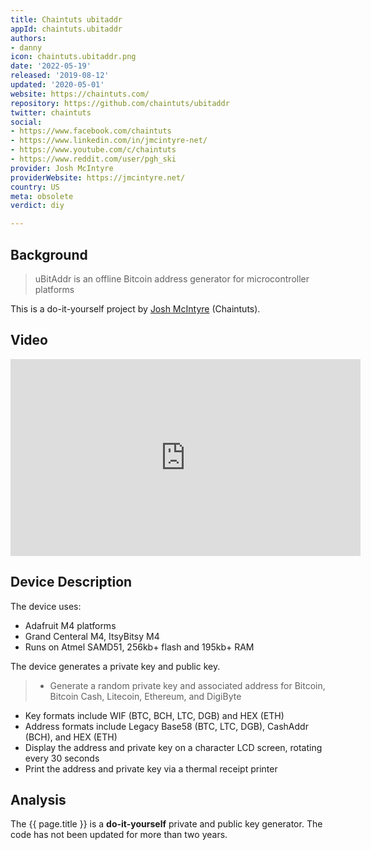 ```yaml
---
title: Chaintuts ubitaddr
appId: chaintuts.ubitaddr
authors:
- danny
icon: chaintuts.ubitaddr.png
date: '2022-05-19'
released: '2019-08-12'
updated: '2020-05-01'
website: https://chaintuts.com/
repository: https://github.com/chaintuts/ubitaddr
twitter: chaintuts
social:
- https://www.facebook.com/chaintuts
- https://www.linkedin.com/in/jmcintyre-net/
- https://www.youtube.com/c/chaintuts
- https://www.reddit.com/user/pgh_ski
provider: Josh McIntyre
providerWebsite: https://jmcintyre.net/
country: US
meta: obsolete
verdict: diy

---
```


## Background 

> uBitAddr is an offline Bitcoin address generator for microcontroller platforms

This is a do-it-yourself project by [Josh McIntyre](https://github.com/joshmcintyre/ubitaddr) (Chaintuts).

## Video 

<iframe width="560" height="315" src="https://www.youtube.com/embed/BHsBATHy6Vk?start=1082" title="YouTube video player" frameborder="0" allow="accelerometer; autoplay; clipboard-write; encrypted-media; gyroscope; picture-in-picture" allowfullscreen></iframe>

## Device Description 

The device uses: 

- Adafruit M4 platforms
- Grand Centeral M4, ItsyBitsy M4
- Runs on Atmel SAMD51, 256kb+ flash and 195kb+ RAM 

The device generates a private key and public key.

> - Generate a random private key and associated address for Bitcoin, Bitcoin Cash, Litecoin, Ethereum, and DigiByte
- Key formats include WIF (BTC, BCH, LTC, DGB) and HEX (ETH)
- Address formats include Legacy Base58 (BTC, LTC, DGB), CashAddr (BCH), and HEX (ETH)
- Display the address and private key on a character LCD screen, rotating every 30 seconds
- Print the address and private key via a thermal receipt printer

## Analysis 

The {{ page.title }} is a **do-it-yourself** private and public key generator. The code has not been updated for more than two years.


